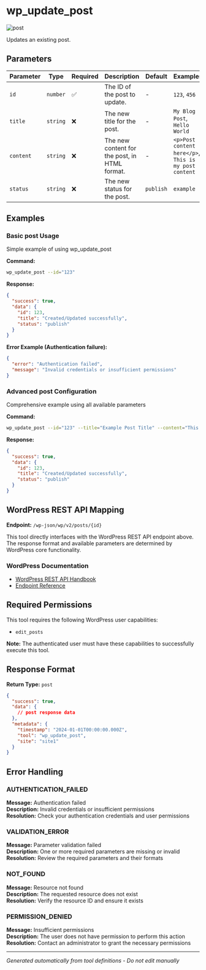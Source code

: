 # wp_update_post

![post](https://img.shields.io/badge/category-post-lightgrey)

Updates an existing post.

## Parameters

| Parameter | Type     | Required | Description                                   | Default   | Examples                                              |
| --------- | -------- | -------- | --------------------------------------------- | --------- | ----------------------------------------------------- |
| `id`      | `number` | ✅       | The ID of the post to update.                 | -         | `123`, `456`                                          |
| `title`   | `string` | ❌       | The new title for the post.                   | -         | `My Blog Post`, `Hello World`                         |
| `content` | `string` | ❌       | The new content for the post, in HTML format. | -         | `<p>Post content here</p>`, `This is my post content` |
| `status`  | `string` | ❌       | The new status for the post.                  | `publish` | `example`                                             |

## Examples

### Basic post Usage

Simple example of using wp_update_post

**Command:**

```bash
wp_update_post --id="123"
```

**Response:**

```json
{
  "success": true,
  "data": {
    "id": 123,
    "title": "Created/Updated successfully",
    "status": "publish"
  }
}
```

**Error Example (Authentication failure):**

```json
{
  "error": "Authentication failed",
  "message": "Invalid credentials or insufficient permissions"
}
```

### Advanced post Configuration

Comprehensive example using all available parameters

**Command:**

```bash
wp_update_post --id="123" --title="Example Post Title" --content="This is example content for the post." --status="publish"
```

**Response:**

```json
{
  "success": true,
  "data": {
    "id": 123,
    "title": "Created/Updated successfully",
    "status": "publish"
  }
}
```

## WordPress REST API Mapping

**Endpoint:** `/wp-json/wp/v2/posts/{id}`

This tool directly interfaces with the WordPress REST API endpoint above. The response format and available parameters
are determined by WordPress core functionality.

### WordPress Documentation

- [WordPress REST API Handbook](https://developer.wordpress.org/rest-api/)
- [Endpoint Reference](https://developer.wordpress.org/rest-api/reference/)

## Required Permissions

This tool requires the following WordPress user capabilities:

- `edit_posts`

**Note:** The authenticated user must have these capabilities to successfully execute this tool.

## Response Format

**Return Type:** `post`

```json
{
  "success": true,
  "data": {
    // post response data
  },
  "metadata": {
    "timestamp": "2024-01-01T00:00:00.000Z",
    "tool": "wp_update_post",
    "site": "site1"
  }
}
```

## Error Handling

### AUTHENTICATION_FAILED

**Message:** Authentication failed  
**Description:** Invalid credentials or insufficient permissions  
**Resolution:** Check your authentication credentials and user permissions

### VALIDATION_ERROR

**Message:** Parameter validation failed  
**Description:** One or more required parameters are missing or invalid  
**Resolution:** Review the required parameters and their formats

### NOT_FOUND

**Message:** Resource not found  
**Description:** The requested resource does not exist  
**Resolution:** Verify the resource ID and ensure it exists

### PERMISSION_DENIED

**Message:** Insufficient permissions  
**Description:** The user does not have permission to perform this action  
**Resolution:** Contact an administrator to grant the necessary permissions

---

_Generated automatically from tool definitions - Do not edit manually_
